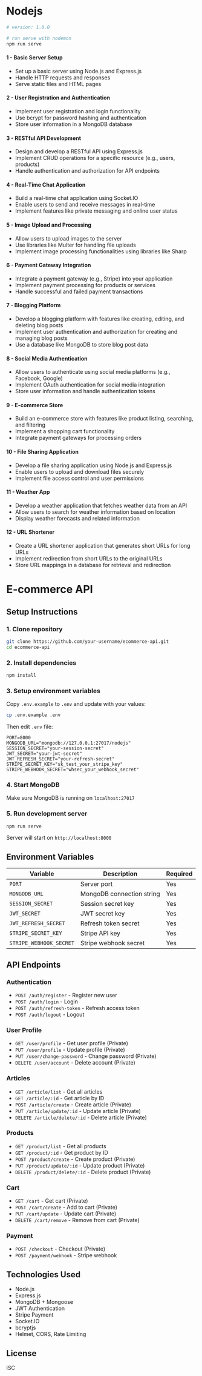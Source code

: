 # Nodejs #

```bash
# version: 1.0.0

# run serve with nodemon
npm run serve
```

#### 1 - Basic Server Setup

* Set up a basic server using Node.js and Express.js
* Handle HTTP requests and responses
* Serve static files and HTML pages
<!--* [Learn Markdown](https://bitbucket.org/tutorials/markdowndemo)-->

#### 2 - User Registration and Authentication

* Implement user registration and login functionality
* Use bcrypt for password hashing and authentication
* Store user information in a MongoDB database

#### 3 - RESTful API Development

* Design and develop a RESTful API using Express.js
* Implement CRUD operations for a specific resource (e.g., users, products)
* Handle authentication and authorization for API endpoints

#### 4 - Real-Time Chat Application

* Build a real-time chat application using Socket.IO
* Enable users to send and receive messages in real-time
* Implement features like private messaging and online user status

#### 5 - Image Upload and Processing

* Allow users to upload images to the server
* Use libraries like Multer for handling file uploads
* Implement image processing functionalities using libraries like Sharp

#### 6 - Payment Gateway Integration

* Integrate a payment gateway (e.g., Stripe) into your application
* Implement payment processing for products or services
* Handle successful and failed payment transactions

#### 7 - Blogging Platform

* Develop a blogging platform with features like creating, editing, and deleting blog posts
* Implement user authentication and authorization for creating and managing blog posts
* Use a database like MongoDB to store blog post data

#### 8 - Social Media Authentication

* Allow users to authenticate using social media platforms (e.g., Facebook, Google)
* Implement OAuth authentication for social media integration
* Store user information and handle authentication tokens

#### 9 - E-commerce Store

* Build an e-commerce store with features like product listing, searching, and filtering
* Implement a shopping cart functionality
* Integrate payment gateways for processing orders
  
#### 10 - File Sharing Application

* Develop a file sharing application using Node.js and Express.js
* Enable users to upload and download files securely
* Implement file access control and user permissions


#### 11 - Weather App

* Develop a weather application that fetches weather data from an API
* Allow users to search for weather information based on location
* Display weather forecasts and related information

#### 12 - URL Shortener

* Create a URL shortener application that generates short URLs for long URLs
* Implement redirection from short URLs to the original URLs
* Store URL mappings in a database for retrieval and redirection

# E-commerce API

## Setup Instructions

### 1. Clone repository
```bash
git clone https://github.com/your-username/ecommerce-api.git
cd ecommerce-api
```

### 2. Install dependencies
```bash
npm install
```

### 3. Setup environment variables
Copy `.env.example` to `.env` and update with your values:

```bash
cp .env.example .env
```

Then edit `.env` file:
```env
PORT=8000
MONGODB_URL="mongodb://127.0.0.1:27017/nodejs"
SESSION_SECRET="your-session-secret"
JWT_SECRET="your-jwt-secret"
JWT_REFRESH_SECRET="your-refresh-secret"
STRIPE_SECRET_KEY="sk_test_your_stripe_key"
STRIPE_WEBHOOK_SECRET="whsec_your_webhook_secret"
```

### 4. Start MongoDB
Make sure MongoDB is running on `localhost:27017`

### 5. Run development server
```bash
npm run serve
```

Server will start on `http://localhost:8000`

## Environment Variables

| Variable | Description | Required |
|----------|-------------|----------|
| `PORT` | Server port | Yes |
| `MONGODB_URL` | MongoDB connection string | Yes |
| `SESSION_SECRET` | Session secret key | Yes |
| `JWT_SECRET` | JWT secret key | Yes |
| `JWT_REFRESH_SECRET` | Refresh token secret | Yes |
| `STRIPE_SECRET_KEY` | Stripe API key | Yes |
| `STRIPE_WEBHOOK_SECRET` | Stripe webhook secret | Yes |

## API Endpoints

### Authentication
- `POST /auth/register` - Register new user
- `POST /auth/login` - Login
- `POST /auth/refresh-token` - Refresh access token
- `POST /auth/logout` - Logout

### User Profile
- `GET /user/profile` - Get user profile (Private)
- `PUT /user/profile` - Update profile (Private)
- `PUT /user/change-password` - Change password (Private)
- `DELETE /user/account` - Delete account (Private)

### Articles
- `GET /article/list` - Get all articles
- `GET /article/:id` - Get article by ID
- `POST /article/create` - Create article (Private)
- `PUT /article/update/:id` - Update article (Private)
- `DELETE /article/delete/:id` - Delete article (Private)

### Products
- `GET /product/list` - Get all products
- `GET /product/:id` - Get product by ID
- `POST /product/create` - Create product (Private)
- `PUT /product/update/:id` - Update product (Private)
- `DELETE /product/delete/:id` - Delete product (Private)

### Cart
- `GET /cart` - Get cart (Private)
- `POST /cart/create` - Add to cart (Private)
- `PUT /cart/update` - Update cart (Private)
- `DELETE /cart/remove` - Remove from cart (Private)

### Payment
- `POST /checkout` - Checkout (Private)
- `POST /payment/webhook` - Stripe webhook

## Technologies Used

- Node.js
- Express.js
- MongoDB + Mongoose
- JWT Authentication
- Stripe Payment
- Socket.IO
- bcryptjs
- Helmet, CORS, Rate Limiting

## License

ISC